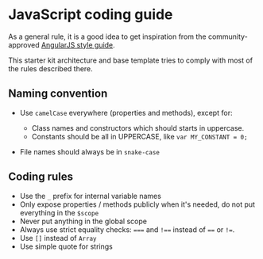# JavaScript coding guide

As a general rule, it is a good idea to get inspiration from the community-approved 
[AngularJS style guide](https://github.com/johnpapa/angular-styleguide).

This starter kit architecture and base template tries to comply with most of the rules
described there.

## Naming convention

- Use `camelCase` everywhere (properties and methods), except for:
  * Class names and constructors which should starts in uppercase.
  * Constants should be all in UPPERCASE, like `var MY_CONSTANT = 0;`
  
- File names should always be in `snake-case`

## Coding rules

- Use the `_` prefix for internal variable names
- Only expose properties / methods publicly when it's needed, do not put everything in
  the `$scope`
- Never put anything in the global scope
- Always use strict equality checks: `===` and `!==` instead of `==` or `!=`.
- Use `[]` instead of `Array`
- Use simple quote for strings 
